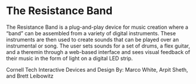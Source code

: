 # The Resistance Band

The Resistance Band is a plug-and-play device for music creation where a “band” can be assembled from a variety of digital instruments. These instruments are then used to create sounds that can be played over an instrumental or song. The user sets sounds for a set of drums, a flex guitar, and a theremin through a web-based interface and sees visual feedback of their music in the form of light on a digital LED strip.

Cornell Tech Interactive Devices and Design
By: Marco White, Arpit Sheth, and Brett Leibowitz
